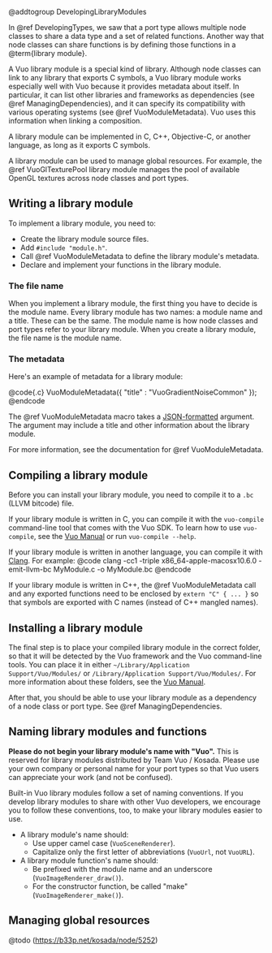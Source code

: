 @addtogroup DevelopingLibraryModules

In @ref DevelopingTypes, we saw that a port type allows multiple node classes to share a data type and a set of related functions. Another way that node classes can share functions is by defining those functions in a @term{library module}. 

A Vuo library module is a special kind of library. Although node classes can link to any library that exports C symbols, a Vuo library module works especially well with Vuo because it provides metadata about itself. In particular, it can list other libraries and frameworks as dependencies (see @ref ManagingDependencies), and it can specify its compatibility with various operating systems (see @ref VuoModuleMetadata). Vuo uses this information when linking a composition. 

A library module can be implemented in C, C++, Objective-C, or another language, as long as it exports C symbols. 

A library module can be used to manage global resources. For example, the @ref VuoGlTexturePool library module manages the pool of available OpenGL textures across node classes and port types. 



## Writing a library module

To implement a library module, you need to: 

   - Create the library module source files. 
   - Add <code>\#include "module.h"</code>. 
   - Call @ref VuoModuleMetadata to define the library module's metadata. 
   - Declare and implement your functions in the library module. 


### The file name

When you implement a library module, the first thing you have to decide is the module name. Every library module has two names: a module name and a title. These can be the same. The module name is how node classes and port types refer to your library module. When you create a library module, the file name is the module name. 


### The metadata

Here's an example of metadata for a library module: 

@code{.c}
VuoModuleMetadata({
					 "title" : "VuoGradientNoiseCommon"
				 });
@endcode

The @ref VuoModuleMetadata macro takes a [JSON-formatted](http://www.json.org/) argument. The argument may include a title and other information about the library module. 

For more information, see the documentation for @ref VuoModuleMetadata. 



## Compiling a library module

Before you can install your library module, you need to compile it to a `.bc` (LLVM bitcode) file. 

If your library module is written in C, you can compile it with the `vuo-compile` command-line tool that comes with the Vuo SDK. To learn how to use `vuo-compile`, see the [Vuo Manual](http://vuo.org/support) or run `vuo-compile --help`. 

If your library module is written in another language, you can compile it with [Clang](http://clang.llvm.org/). For example: 
@code
clang -cc1 -triple x86_64-apple-macosx10.6.0 -emit-llvm-bc MyModule.c -o MyModule.bc
@endcode

If your library module is written in C++, the @ref VuoModuleMetadata call and any exported functions need to be enclosed by `extern "C" { ... }` so that symbols are exported with C names (instead of C++ mangled names). 



## Installing a library module

The final step is to place your compiled library module in the correct folder, so that it will be detected by the Vuo framework and the Vuo command-line tools. You can place it in either `~/Library/Application Support/Vuo/Modules/` or `/Library/Application Support/Vuo/Modules/`. For more information about these folders, see the [Vuo Manual](http://vuo.org/support). 

After that, you should be able to use your library module as a dependency of a node class or port type. See @ref ManagingDependencies. 



## Naming library modules and functions

**Please do not begin your library module's name with "Vuo".** This is reserved for library modules distributed by Team Vuo / Kosada. Please use your own company or personal name for your port types so that Vuo users can appreciate your work (and not be confused). 

Built-in Vuo library modules follow a set of naming conventions. If you develop library modules to share with other Vuo developers, we encourage you to follow these conventions, too, to make your library modules easier to use. 

   - A library module's name should:
      - Use upper camel case (`VuoSceneRenderer`). 
      - Capitalize only the first letter of abbreviations (`VuoUrl`, not `VuoURL`). 
   - A library module function's name should: 
      - Be prefixed with the module name and an underscore (`VuoImageRenderer_draw()`). 
      - For the constructor function, be called "make" (`VuoImageRenderer_make()`). 


## Managing global resources

@todo (https://b33p.net/kosada/node/5252)

